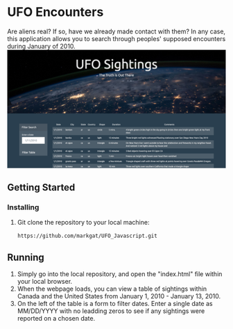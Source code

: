 # UFO Encounters
Are aliens real? If so, have we already made contact with them? In any case, this application allows you to search through peoples' supposed encounters during January of 2010.
![Sightings](ufo.png)
## Getting Started
### Installing
1) Git clone the repository to your local machine:
    ````
    https://github.com/markgat/UFO_Javascript.git
    ````
## Running
1) Simply go into the local repository, and open the "index.html" file within your local browser.
2) When the webpage loads, you can view a table of sightings within Canada and the United States from January 1, 2010 - January 13, 2010.
3) On the left of the table is a form to filter dates. Enter a single date as MM/DD/YYYY with no leadding zeros to see if any sightings were reported on a chosen date.
 